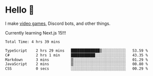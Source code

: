 <div align="left">
  <h1>Hello 👋</h1>

  <p>I make <a href="https://devbeef.com">video games</a>, Discord bots, and other things.</p>
  <p>Currently learning Next.js 15!!!</p>
</div>

<!--START_SECTION:waka-->

```txt
Total Time: 4 hrs 39 mins

TypeScript    2 hrs 29 mins   █████████████▒░░░░░░░░░░░   53.59 %
C#            2 hrs 1 min     ███████████░░░░░░░░░░░░░░   43.35 %
Markdown      3 mins          ▒░░░░░░░░░░░░░░░░░░░░░░░░   01.29 %
JavaScript    2 mins          ▒░░░░░░░░░░░░░░░░░░░░░░░░   00.80 %
CSS           0 secs          ░░░░░░░░░░░░░░░░░░░░░░░░░   00.29 %
```

<!--END_SECTION:waka-->
